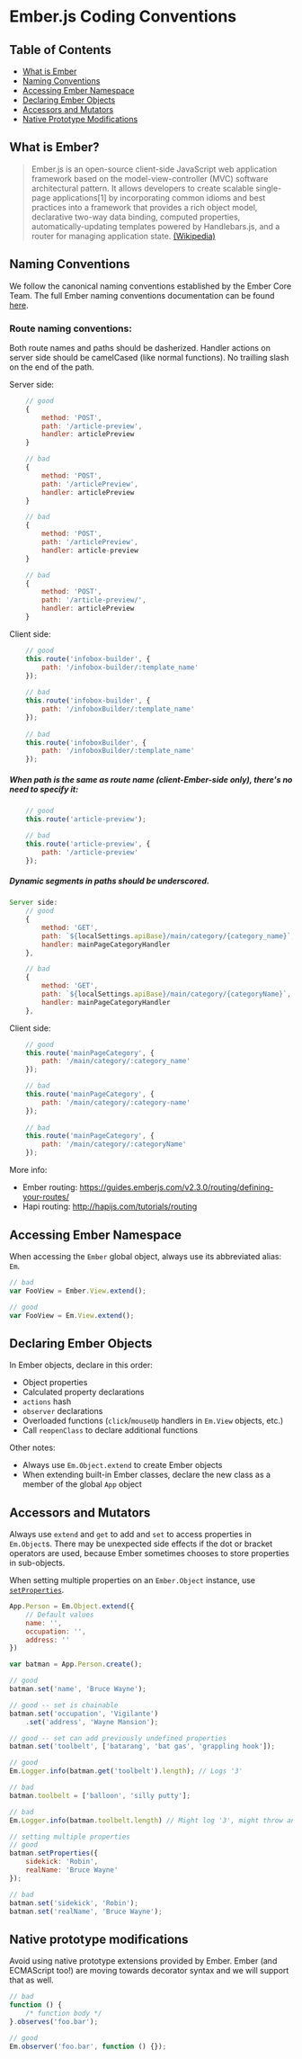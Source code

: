 # Ember.js Coding Conventions

## Table of Contents
* [What is Ember](#what-is-ember)
* [Naming Conventions](#naming-conventions)
* [Accessing Ember Namespace](#accessing-ember-namespace)
* [Declaring Ember Objects](#declaring-ember-objects)
* [Accessors and Mutators](#accessors-and-mutators)
* [Native Prototype Modifications](#native-prototype-modifications)

## What is Ember?
> Ember.js is an open-source client-side JavaScript web application framework based on the model-view-controller (MVC) software architectural pattern. It allows developers to create scalable single-page applications[1] by incorporating common idioms and best practices into a framework that provides a rich object model, declarative two-way data binding, computed properties, automatically-updating templates powered by Handlebars.js, and a router for managing application state. [(Wikipedia)](https://docs.google.com/a/wikia-inc.com/document/d/1c2o5ewMOkHFwrNrQy60bo20a0zO3E-tqNWQ6fiU2NC8/edit#)

## Naming Conventions
We follow the canonical naming conventions established by the Ember Core Team. The full Ember naming conventions documentation can be found [here](http://emberjs.com/guides/concepts/naming-conventions/).

### Route naming conventions:
Both route names and paths should be dasherized.
Handler actions on server side should be camelCased (like normal functions).
No trailling slash on the end of the path.

Server side:
```javascript
	// good
	{
		method: 'POST',
		path: '/article-preview',
		handler: articlePreview
	}

	// bad
	{
		method: 'POST',
		path: '/articlePreview',
		handler: articlePreview
	}

	// bad
	{
		method: 'POST',
		path: '/articlePreview',
		handler: article-preview
	}

	// bad
	{
		method: 'POST',
		path: '/article-preview/',
		handler: articlePreview
	}
```
Client side:
```javascript
	// good
	this.route('infobox-builder', {
		path: '/infobox-builder/:template_name'
	});
	
	// bad
	this.route('infobox-builder', {
		path: '/infoboxBuilder/:template_name'
	});
	
	// bad
	this.route('infoboxBuilder', {
		path: '/infoboxBuilder/:template_name'
	});

```
##### When path is the same as route name (client-Ember-side only), there's no need to specify it:
```javascript
	// good
	this.route('article-preview');

	// bad
	this.route('article-preview', {
		path: '/article-preview'
	});
```
##### Dynamic segments in paths should be underscored.
```javascript
Server side:
	// good
	{
		method: 'GET',
		path: `${localSettings.apiBase}/main/category/{category_name}`,
		handler: mainPageCategoryHandler
	},

	// bad
	{
		method: 'GET',
		path: `${localSettings.apiBase}/main/category/{categoryName}`,
		handler: mainPageCategoryHandler
	},
```
Client side:
```javascript
	// good
	this.route('mainPageCategory', {
		path: '/main/category/:category_name'
	});

	// bad
	this.route('mainPageCategory', {
		path: '/main/category/:category-name'
	});
	
	// bad
	this.route('mainPageCategory', {
		path: '/main/category/:categoryName'
	});
```

More info:
* Ember routing: https://guides.emberjs.com/v2.3.0/routing/defining-your-routes/
* Hapi routing: http://hapijs.com/tutorials/routing

## Accessing Ember Namespace
When accessing the `Ember` global object, always use its abbreviated alias: `Em`.

```javascript
// bad
var FooView = Ember.View.extend();

// good
var FooView = Em.View.extend();
```

## Declaring Ember Objects
In Ember objects, declare in this order:
* Object properties
* Calculated property declarations
* `actions` hash
* `observer` declarations
* Overloaded functions (`click`/`mouseUp` handlers in `Em.View` objects, etc.)
* Call `reopenClass` to declare additional functions

Other notes:
* Always use `Em.Object.extend` to create Ember objects
* When extending built-in Ember classes, declare the new class as a member of the global `App` object

## Accessors and Mutators
Always use `extend` and `get` to add and `set` to access properties in `Em.Object`s. There may be unexpected side effects if the dot or bracket operators are used, because Ember sometimes chooses to store properties in sub-objects.

When setting multiple properties on an `Ember.Object` instance, use [`setProperties`](http://emberjs.com/api/classes/Ember.Object.html#method_setProperties).

```javascript
App.Person = Em.Object.extend({
	// Default values
	name: '',
	occupation: '',
	address: ''
})

var batman = App.Person.create();

// good
batman.set('name', 'Bruce Wayne');

// good -- set is chainable
batman.set('occupation', 'Vigilante')
	.set('address', 'Wayne Mansion');

// good -- set can add previously undefined properties
batman.set('toolbelt', ['batarang', 'bat gas', 'grappling hook']);

// good
Em.Logger.info(batman.get('toolbelt').length); // Logs '3'

// bad
batman.toolbelt = ['balloon', 'silly putty'];

// bad
Em.Logger.info(batman.toolbelt.length) // Might log '3', might throw an error

// setting multiple properties
// good
batman.setProperties({
	sidekick: 'Robin',
	realName: 'Bruce Wayne'
});

// bad
batman.set('sidekick', 'Robin');
batman.set('realName', 'Bruce Wayne');
```

## Native prototype modifications
Avoid using native prototype extensions provided by Ember. Ember (and ECMAScript too!) are moving towards decorator syntax and we will support that as well.

```javascript
// bad
function () {
	/* function body */
}.observes('foo.bar');

// good
Em.observer('foo.bar', function () {});
```
